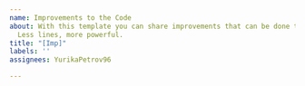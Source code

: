 ```yaml
---
name: Improvements to the Code
about: With this template you can share improvements that can be done to the code.
  Less lines, more powerful.
title: "[Imp]"
labels: ''
assignees: YurikaPetrov96

---
```




